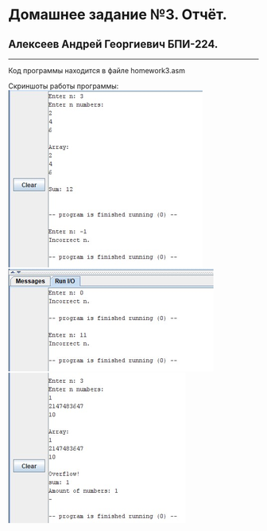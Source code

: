 
# Домашнее задание №3. Отчёт.
## Алексеев Андрей Георгиевич БПИ-224.

***
Код программы находится в файле homework3.asm

Скриншоты работы программы:
![text](output1.jpg)
![text](output2.jpg)
![text](output3.jpg)




